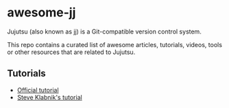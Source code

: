 # awesome-jj

Jujutsu (also known as jj) is a Git-compatible version control system.

This repo contains a curated list of awesome articles, tutorials, videos, tools
or other resources that are related to Jujutsu.

## Tutorials

* [Official tutorial](https://martinvonz.github.io/jj/latest/tutorial/)
* [Steve Klabnik's tutorial](https://steveklabnik.github.io/jujutsu-tutorial/)
